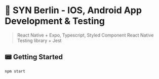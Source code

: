 # 📱 SYN Berlin - IOS, Android App Development & Testing

> React Native + Expo, Typescript, Styled Component
> React Native Testing library + Jest

## 📟 Getting Started

```
npm start
```
